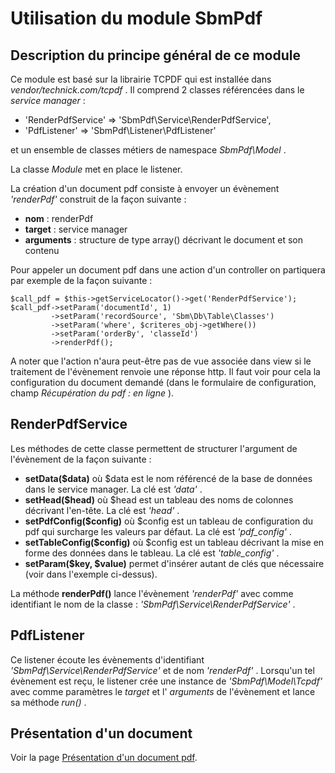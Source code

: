 # Utilisation du module SbmPdf

## Description du principe général de ce module

Ce module est basé sur la librairie TCPDF qui est installée dans  _vendor/technick.com/tcpdf_ .
Il comprend 2 classes référencées dans le _service manager_ :
* 'RenderPdfService' => 'SbmPdf\Service\RenderPdfService',
* 'PdfListener' => 'SbmPdf\Listener\PdfListener'

et un ensemble de classes métiers de namespace  _SbmPdf\Model_ .

La classe  _Module_  met en place le listener.

La création d'un document pdf consiste à envoyer un évènement  _'renderPdf'_  construit de la façon suivante :
* **nom** : renderPdf
* **target** : service manager
* **arguments** : structure de type array() décrivant le document et son contenu

Pour appeler un document pdf dans une action d'un controller on partiquera par exemple de la façon suivante :

    $call_pdf = $this->getServiceLocator()->get('RenderPdfService');
    $call_pdf->setParam('documentId', 1)
             ->setParam('recordSource', 'Sbm\Db\Table\Classes')
             ->setParam('where', $criteres_obj->getWhere())
             ->setParam('orderBy', 'classeId')
             ->renderPdf();
             
A noter que l'action n'aura peut-être pas de vue associée dans view si le traitement de l'évènement renvoie une réponse http. 
Il faut voir pour cela la configuration du document demandé (dans le formulaire de configuration, champ  _Récupération du pdf : en ligne_ ).

## RenderPdfService

Les méthodes de cette classe permettent de structurer l'argument de l'évènement de la façon suivante :
* **setData($data)** où $data est le nom référencé de la base de données dans le service manager. La clé est  _'data'_ .
* **setHead($head)** où $head est un tableau des noms de colonnes décrivant l'en-tête. La clé est  _'head'_ .
* **setPdfConfig($config)** où $config est un tableau de configuration du pdf qui surcharge les valeurs par défaut. La clé est  _'pdf_config'_ .
* **setTableConfig($config)** où $config est un tableau décrivant la mise en forme des données dans le tableau. La clé est  _'table_config'_ .
* **setParam($key, $value)** permet d'insérer autant de clés que nécessaire (voir dans l'exemple ci-dessus).

La méthode **renderPdf()** lance l'évènement  _'renderPdf'_  avec comme identifiant le nom de la classe :  _'SbmPdf\Service\RenderPdfService'_ .

## PdfListener

Ce listener écoute les évènements d'identifiant  _'SbmPdf\Service\RenderPdfService'_  et de nom  _'renderPdf'_ . Lorsqu'un tel évènement est reçu, le listener crée une instance de  _'SbmPdf\Model\Tcpdf'_  avec comme paramètres le  _target_  et l' _arguments_  de l'évènement et lance sa méthode  _run()_ .

## Présentation d'un document
Voir la page [Présentation d'un document pdf](./Presentation_document1.md).